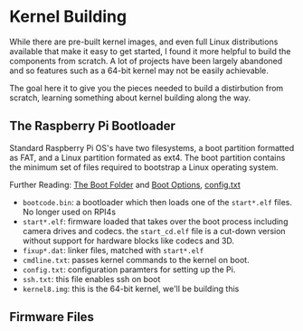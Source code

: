 # Kernel Building

While there are pre-built kernel images, and even full Linux distributions
available that make it easy to get started, I found it more helpful to build
the components from scratch. A lot of projects have been largely abandoned and
so features such as a 64-bit kernel may not be easily achievable.

The goal here it to give you the pieces needed to build a distirbution
from scratch, learning something about kernel building along the way.

## The Raspberry Pi Bootloader

Standard Raspberry Pi OS's have two filesystems, a boot partition formatted as
FAT, and a Linux partition formated as ext4. The boot partition contains the
minimum set of files required to bootstrap a Linux operating system.

Further Reading: [The Boot Folder](https://www.raspberrypi.org/documentation/configuration/boot_folder.md) and [Boot Options](https://www.raspberrypi.org/documentation/configuration/config-txt/boot.md), [config.txt](https://www.raspberrypi.org/documentation/configuration/config-txt/README.md)

* `bootcode.bin`: a bootloader which then loads one of the `start*.elf` files. No
longer used on RPI4s
* `start*.elf`: firmware loaded that takes over the boot process including camera
drives and codecs. the `start_cd.elf` file is a cut-down version without support
for hardware blocks like codecs and 3D.
* `fixup*.dat`: linker files, matched with `start*.elf`
* `cmdline.txt`: passes kernel commands to the kernel on boot.
* `config.txt`: configuration paramters for setting up the Pi.
* `ssh.txt`: this file enables ssh on boot
* `kernel8.img`: this is the 64-bit kernel, we'll be building this


## Firmware Files

